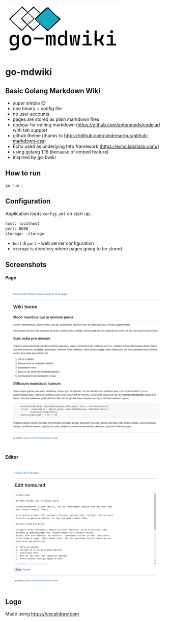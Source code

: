 ![](logo/mdwiki_logo.png)

# go-mdwiki

## Basic Golang Markdown Wiki

- super simple 😊
- one binary + config file
- no user accounts
- pages are stored as plain markdown files
- codejar for editing markdown (https://github.com/antonmedv/codejar) with tab support
- github theme (thanks to https://github.com/sindresorhus/github-markdown-css)
- Echo used as underlying http framework (https://echo.labstack.com/)  
- using golang 1.16 (because of embed feature)
- inspired by go-bwiki

## How to run

```
go run .
```

## Configuration
Application loads `config.yml` on start up.

```
host: localhost
port: 8080
storage: .storage
```

- `host` & `port` - web server configuration
- `storage` is directory where pages going to be stored

## Screenshots

#### Page
![](screenshot.png)

#### Editor
![](screenshot_editor.png)


## Logo

Made using https://excalidraw.com

